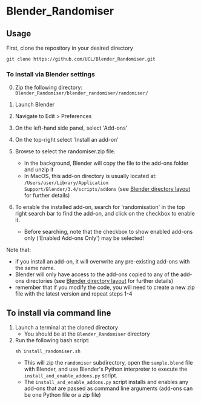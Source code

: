 # Blender_Randomiser

## Usage
First, clone the repository in your desired directory
```
git clone https://github.com/UCL/Blender_Randomiser.git
```

### To install via Blender settings
0. Zip the following directory:
    `Blender_Randomiser/blender_randomiser/randomiser/`
1. Launch Blender
2. Navigate to Edit > Preferences
3. On the left-hand side panel, select 'Add-ons'
4. On the top-right select 'Install an add-on'
3. Browse to select the randomiser.zip file.
    - In the background, Blender will copy the file to the add-ons folder and unzip it
    - In MacOS, this add-on directory is usually located at:
        `/Users/user/Library/Application Support/Blender/3.4/scripts/addons`
    (see [Blender directory layout](https://docs.blender.org/manual/en/latest/advanced/blender_directory_layout.html) for further details)

4. To enable the installed add-on, search for 'randomisation' in the top right search bar to find the add-on, and click on the checkbox to enable it.
    - Before searching, note that the checkbox to show enabled add-ons only ('Enabled Add-ons Only') may be selected!

Note that:
- if you install an add-on, it will overwrite any pre-existing add-ons with the same name.
- Blender will only have access to the add-ons copied to any of the add-ons directories (see [Blender directory layout](https://docs.blender.org/manual/en/latest/advanced/blender_directory_layout.html) for further details)
- remember that if you modify the code, you will need to create a new zip file with the latest version and repeat steps 1-4

## To install via command line
1. Launch a terminal at the cloned directory
    - You should be at the `Blender_Randomiser` directory
2. Run the following bash script:
    ```
    sh install_randomiser.sh
    ```
    - This will zip the `randomiser` subdirectory, open the `sample.blend` file with Blender, and use Blender's Python interpreter to execute the `install_and_enable_addons.py` script.
    - The `install_and_enable_addons.py` script installs and enables any add-ons that are passed as command line arguments (add-ons can be one Python file or a zip file)
